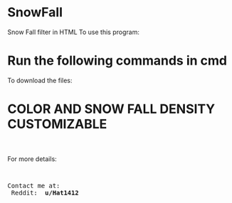 # SnowFall

Snow Fall filter in HTML
To use this program:

<strong> <h1> Run the following commands in cmd </h1> </strong>

To download the files:

<h1> COLOR AND SNOW FALL DENSITY CUSTOMIZABLE </h1> </br>

</br>
For more details:
<pre>

Contact me at: </br>
    Reddit: <strong> u/Hat1412 </strong>
</pre>

